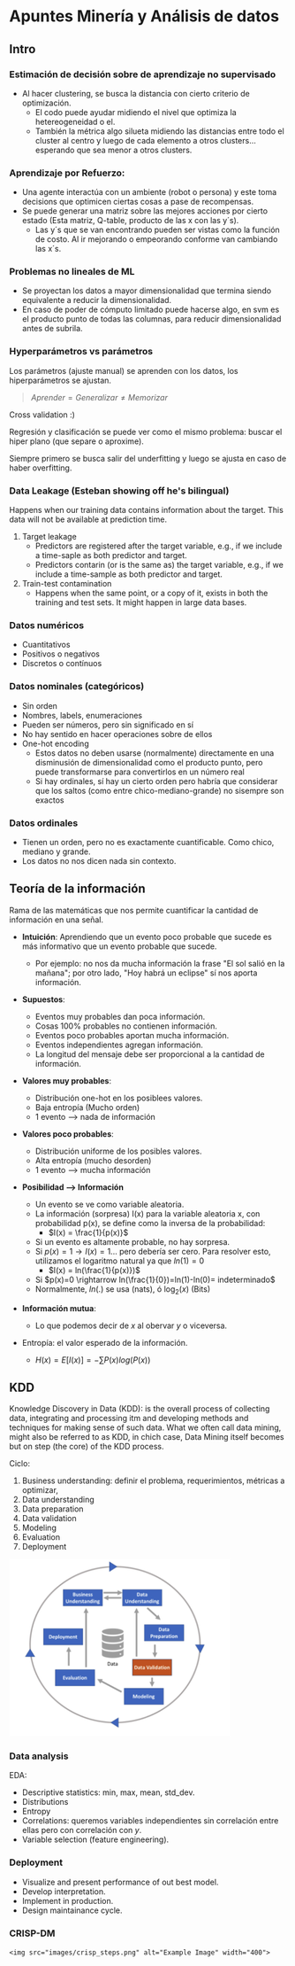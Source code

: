 # Apuntes Minería y Análisis de datos

## Intro

### Estimación de decisión sobre de aprendizaje no supervisado

+ Al hacer clustering, se busca la distancia con cierto criterio de optimización.
  + El codo puede ayudar midiendo el nivel que optimiza la hetereogeneidad o el.
  + También la métrica algo silueta midiendo las distancias entre todo el cluster al centro y luego de cada elemento a otros clusters... esperando que sea menor a otros clusters.

### Aprendizaje por Refuerzo:

+ Una agente interactúa con un ambiente (robot o persona) y este toma decisions que optimicen ciertas cosas a pase de recompensas.
+ Se puede generar una matriz sobre las mejores acciones por cierto estado (Esta matriz, Q-table, producto de las x con las y´s).
  + Las y´s que se van encontrando pueden ser vistas como la función de costo. Al ir mejorando o empeorando conforme van cambiando las x´s.

### Problemas no lineales de ML

+ Se proyectan los datos a mayor dimensionalidad que termina siendo equivalente a reducir la dimensionalidad.
+ En caso de poder de cómputo limitado puede hacerse algo, en svm es el producto punto de todas las columnas, para reducir dimensionalidad antes de subrila.

### Hyperparámetros vs parámetros

Los parámetros (ajuste manual) se aprenden con los datos, los hiperparámetros se ajustan.

> $Aprender = Generalizar \ne Memorizar$

Cross validation :)

Regresión y clasificación se puede ver como el mismo problema: buscar el hiper plano (que separe o aproxime).

Siempre primero se busca salir del underfitting y luego se ajusta en caso de haber overfitting.

### Data Leakage (Esteban showing off he's bilingual)

Happens when our training data contains information about the target. This data will not be available at prediction time.

1. Target leakage
   - Predictors are registered after the target variable, e.g., if we include a time-saple as both predictor and target.
   - Predictors contarin (or is the same as) the target variable, e.g., if we include a time-sample as both predictor and target.
2. Train-test contamination
   - Happens when the same point, or a copy of it, exists in both the training and test sets. It might happen in large data bases.

### Datos numéricos

- Cuantitativos
- Positivos o negativos
- Discretos o contínuos

### Datos nominales (categóricos)

- Sin orden
- Nombres, labels, enumeraciones
- Pueden ser números, pero sin significado en sí
- No hay sentido en hacer operaciones sobre de ellos
- One-hot encoding
  - Estos datos no deben usarse (normalmente) directamente en una disminusión de dimensionalidad como el producto punto, pero puede transformarse para convertirlos en un número real
  - Si hay ordinales, sí hay un cierto orden pero habría que considerar que los saltos (como entre chico-mediano-grande) no sisempre son exactos

### Datos ordinales

- Tienen un orden, pero no es exactamente cuantificable. Como chico, mediano y grande.
- Los datos no nos dicen nada sin contexto.

## Teoría de la información

Rama de las matemáticas que nos permite cuantificar la cantidad de información en una señal.

- **Intuición**: Aprendiendo que un evento poco probable que sucede es más informativo que un evento probable que sucede.

  - Por ejemplo: no nos da mucha información la frase "El sol salió en la mañana"; por otro lado, "Hoy habrá un eclipse" sí nos aporta información.
- **Supuestos**:

  - Eventos muy probables dan poca información.
  - Cosas 100% probables no contienen información.
  - Eventos poco probables aportan mucha información.
  - Eventos independientes agregan información.
  - La longitud del mensaje debe ser proporcional a la cantidad de información.
- **Valores muy probables**:

  - Distribución one-hot en los posiblees valores.
  - Baja entropía (Mucho orden)
  - 1 evento --> nada de información
- **Valores poco probables**:

  - Distribución uniforme de los posibles valores.
  - Alta entropía (mucho desorden)
  - 1 evento --> mucha información
- **Posibilidad --> Información**

  - Un evento se ve como variable aleatoria.
  - La información (sorpresa) I(x) para la variable aleatoria x, con probabilidad p(x), se define como  la inversa de la probabilidad:
    - $I(x) = \frac{1}{p(x)}$
  - Si un evento es altamente probable, no hay sorpresa.
  - Si $p(x)=1 \rightarrow I(x)=1$... pero debería ser cero. Para resolver esto, utilizamos el logaritmo natural ya que $ln(1)=0$
    - $I(x) = ln(\frac{1}{p(x)})$
  - Si $p(x)=0 \rightarrow ln(\frac{1}{0})=ln(1)-ln(0)= indeterminado$
  - Normalmente, $ln(.)$ se usa (nats), ó $\log_2(x)$ (Bits)
- **Información mutua**:

  - Lo que podemos decir de $x$ al obervar $y$ o viceversa.
- Entropía: el valor esperado de la información.

  - $H(x) = E[I(x)] = - \sum P(x)log(P(x))$

## KDD

Knowledge Discovery in Data (KDD): is the overall process of collecting data, integrating and processing itm and developing methods and techniques for making sense of such data. What we often call data mining, might also be referred to as KDD, in chich case, Data Mining itself becomes but on step (the core) of the KDD process.

Ciclo:

1. Business understanding: definir el problema, requerimientos, métricas a optimizar,
2. Data understanding
3. Data preparation
4. Data validation
5. Modeling
6. Evaluation
7. Deployment

<img src="images/foto_para_callar_a_mau.png" alt="Example Image" width="400">

### Data analysis

EDA:

- Descriptive statistics: min, max, mean, std_dev.
- Distributions
- Entropy
- Correlations: queremos variables independientes sin correlación entre ellas pero con correlación con $y$.
- Variable selection (feature engineering).

### Deployment

- Visualize and present performance of out best model.
- Develop interpretation.
- Implement in production.
- Design maintainance cycle.

### CRISP-DM

```
<img src="images/crisp_steps.png" alt="Example Image" width="400">
```

